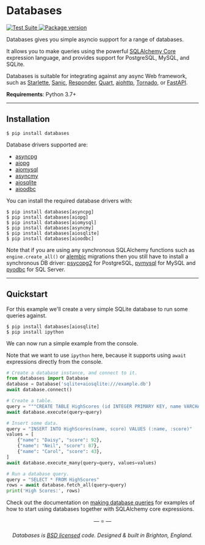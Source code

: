 # Databases

<p>
<a href="https://github.com/encode/databases/actions">
    <img src="https://github.com/encode/databases/workflows/Test%20Suite/badge.svg" alt="Test Suite">
</a>
<a href="https://pypi.org/project/databases/">
    <img src="https://badge.fury.io/py/databases.svg" alt="Package version">
</a>
</p>

Databases gives you simple asyncio support for a range of databases.

It allows you to make queries using the powerful [SQLAlchemy Core][sqlalchemy-core]
expression language, and provides support for PostgreSQL, MySQL, and SQLite.

Databases is suitable for integrating against any async Web framework, such as [Starlette][starlette],
[Sanic][sanic], [Responder][responder], [Quart][quart], [aiohttp][aiohttp], [Tornado][tornado], or [FastAPI][fastapi].

**Requirements**: Python 3.7+

---

## Installation

```shell
$ pip install databases
```

Database drivers supported are:

* [asyncpg][asyncpg]
* [aiopg][aiopg]
* [aiomysql][aiomysql]
* [asyncmy][asyncmy]
* [aiosqlite][aiosqlite]
* [aioodbc][aioodbc]

You can install the required database drivers with:

```shell
$ pip install databases[asyncpg]
$ pip install databases[aiopg]
$ pip install databases[aiomysql]
$ pip install databases[asyncmy]
$ pip install databases[aiosqlite]
$ pip install databases[aioodbc]
```

Note that if you are using any synchronous SQLAlchemy functions such as `engine.create_all()` or [alembic][alembic] migrations then you still have to install a synchronous DB driver: [psycopg2][psycopg2] for PostgreSQL, [pymysql][pymysql] for MySQL and [pyodbc][pyodbc] for SQL Server.

---

## Quickstart

For this example we'll create a very simple SQLite database to run some
queries against.

```shell
$ pip install databases[aiosqlite]
$ pip install ipython
```

We can now run a simple example from the console.

Note that we want to use `ipython` here, because it supports using `await`
expressions directly from the console.

```python
# Create a database instance, and connect to it.
from databases import Database
database = Database('sqlite+aiosqlite:///example.db')
await database.connect()

# Create a table.
query = """CREATE TABLE HighScores (id INTEGER PRIMARY KEY, name VARCHAR(100), score INTEGER)"""
await database.execute(query=query)

# Insert some data.
query = "INSERT INTO HighScores(name, score) VALUES (:name, :score)"
values = [
    {"name": "Daisy", "score": 92},
    {"name": "Neil", "score": 87},
    {"name": "Carol", "score": 43},
]
await database.execute_many(query=query, values=values)

# Run a database query.
query = "SELECT * FROM HighScores"
rows = await database.fetch_all(query=query)
print('High Scores:', rows)
```

Check out the documentation on [making database queries](database_queries.md)
for examples of how to start using databases together with SQLAlchemy core expressions.


<p align="center">&mdash; ⭐️ &mdash;</p>
<p align="center"><i>Databases is <a href="https://github.com/encode/databases/blob/master/LICENSE.md">BSD licensed</a> code. Designed & built in Brighton, England.</i></p>

[sqlalchemy-core]: https://docs.sqlalchemy.org/en/latest/core/
[sqlalchemy-core-tutorial]: https://docs.sqlalchemy.org/en/latest/core/tutorial.html
[alembic]: https://alembic.sqlalchemy.org/en/latest/
[psycopg2]: https://www.psycopg.org/
[pymysql]: https://github.com/PyMySQL/PyMySQL
[pyodbc]: https://github.com/mkleehammer/pyodbc
[asyncpg]: https://github.com/MagicStack/asyncpg
[aiopg]: https://github.com/aio-libs/aiopg
[aiomysql]: https://github.com/aio-libs/aiomysql
[asyncmy]: https://github.com/long2ice/asyncmy
[aiosqlite]: https://github.com/omnilib/aiosqlite
[aioodbc]: https://aioodbc.readthedocs.io/en/latest/

[starlette]: https://github.com/encode/starlette
[sanic]: https://github.com/huge-success/sanic
[responder]: https://github.com/kennethreitz/responder
[quart]: https://gitlab.com/pgjones/quart
[aiohttp]: https://github.com/aio-libs/aiohttp
[tornado]: https://github.com/tornadoweb/tornado
[fastapi]: https://github.com/tiangolo/fastapi